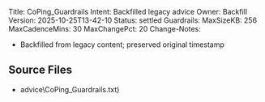 Title: CoPing_Guardrails
Intent: Backfilled legacy advice
Owner: Backfill
Version: 2025-10-25T13-42-10
Status: settled
Guardrails:
  MaxSizeKB: 256
  MaxCadenceMins: 30
  MaxChangePct: 20
Change-Notes:
  - Backfilled from legacy content; preserved original timestamp

## Source Files
- advice\CoPing_Guardrails.txt)
